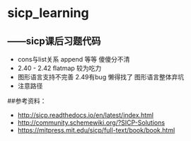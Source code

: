 # sicp_learning
## ——sicp课后习题代码  


* cons与list关系 append 等等 傻傻分不清
* 2.40 - 2.42 flatmap 较为吃力
* 图形语言支持不完善 2.49有bug 懒得找了 图形语言整体弃坑
* 注意路径

##参考资料：
* http://sicp.readthedocs.io/en/latest/index.html
* http://community.schemewiki.org/?SICP-Solutions
* https://mitpress.mit.edu/sicp/full-text/book/book.html
